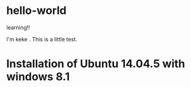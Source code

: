 # hello-world
learning!!

I'm keke . This is a little test.


# Installation of Ubuntu 14.04.5 with windows 8.1


